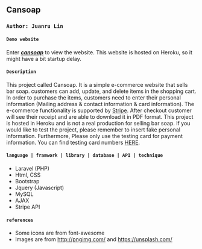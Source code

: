 ## Cansoap

### `Author: Juanru Lin`

#### `Demo website`
Enter ***[cansoap](https://cansoap.herokuapp.com/)*** to view the website.
This website is hosted on Heroku, so it might have a bit startup delay.

#### `Description`
This project called Cansoap. It is a simple e-commerce website that sells bar soap. customers can add, update, and delete items in the shopping cart. 
In order to purchase the items, customers need to enter their personal information (Mailing address & contact information & card information).
The e-commerce functionality is supported by [Stripe](https://stripe.com/en-ca). After checkout customer will see their receipt and are able to download it in PDF format.
This project is hosted in Heroku and is not a real production for selling bar soap. If you would like to test the project, please remember to insert fake personal information.
Furthermore, Please only use the testing card for payment information. You can find testing card numbers [HERE](https://stripe.com/docs/testing). 


#### `language | framwork | library | database | API | technique`
- Laravel (PHP)
- Html, CSS
- Bootstrap
- Jquery (Javascript)
- MySQL 
- AJAX
- Stripe API

#### `references`
- Some icons are from font-awesome 
- Images are from http://pngimg.com/ and https://unsplash.com/
